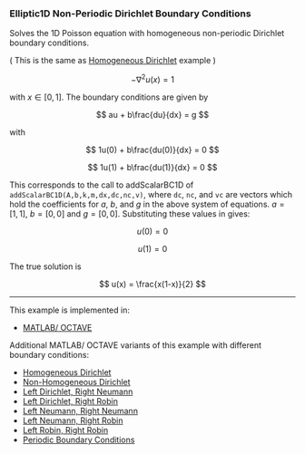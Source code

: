 ### Elliptic1D Non-Periodic Dirichlet Boundary Conditions

Solves the 1D Poisson equation with homogeneous non-periodic Dirichlet boundary conditions.

( This is the same as [Homogeneous Dirichlet](https://github.com/csrc-sdsu/mole/blob/master/examples/matlab/elliptic1DHomogeneousDirichlet.m) example )

$$
-\nabla^2 u(x) = 1
$$

with $x\in[0,1]$. The boundary conditions are given by

$$
au + b\frac{du}{dx} = g
$$

with 

$$
1u(0) + b\frac{du(0)}{dx} = 0
$$

$$
1u(1) + b\frac{du(1)}{dx} = 0
$$

This corresponds to the call to addScalarBC1D of `addScalarBC1D(A,b,k,m,dx,dc,nc,v)`, where `dc`, `nc`, and `vc` are vectors which hold the coefficients for $a$, $b$, and $g$ in the above system of equations. $a=[1,1]$, $b=[0,0]$ and $g=[0,0]$. Substituting these values in gives:

$$
u(0) = 0
$$ 

$$
u(1) = 0
$$

The true solution is

$$
u(x) = \frac{x(1-x)}{2}
$$

---

This example is implemented in:
- [MATLAB/ OCTAVE](https://github.com/csrc-sdsu/mole/blob/master/examples/matlab/elliptic1DNonPeriodicBC.m)

Additional MATLAB/ OCTAVE variants of this example with different boundary conditions:
- [Homogeneous Dirichlet](https://github.com/csrc-sdsu/mole/blob/master/examples/matlab/elliptic1DHomogeneousDirichlet.m)
- [Non-Homogeneous Dirichlet](https://github.com/csrc-sdsu/mole/blob/master/examples/matlab/elliptic1DNonHomogeneousDirichlet.m)
- [Left Dirichlet, Right Neumann](https://github.com/csrc-sdsu/mole/blob/master/examples/matlab/elliptic1DLeftDirichletRightNeumann.m)
- [Left Dirichlet, Right Robin](https://github.com/csrc-sdsu/mole/blob/master/examples/matlab/elliptic1DLeftDirichletRightRobin.m)
- [Left Neumann, Right Neumann](https://github.com/csrc-sdsu/mole/blob/master/examples/matlab/elliptic1DLeftNeumannRightNeumann.m)
- [Left Neumann, Right Robin](https://github.com/csrc-sdsu/mole/blob/master/examples/matlab/elliptic1DLeftNeumannRightRobin.m)
- [Left Robin, Right Robin](https://github.com/csrc-sdsu/mole/blob/master/examples/matlab/elliptic1DLeftRobinRightRobin.m)
- [Periodic Boundary Conditions](https://github.com/csrc-sdsu/mole/blob/master/examples/matlab/elliptic1DPeriodicBC.m)